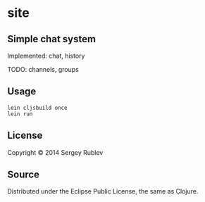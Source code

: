 # site

## Simple chat system

Implemented: chat, history

TODO: channels, groups

## Usage 
```
lein cljsbuild once
lein run
```


## License

Copyright © 2014 Sergey Rublev

## Source
Distributed under the Eclipse Public License, the same as Clojure.
